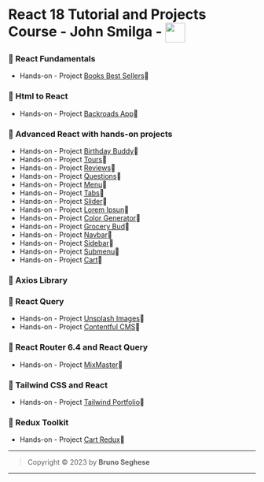 # React 18 Tutorial and Projects Course - John Smilga - <img align="center" width="40" src="https://cdn.jsdelivr.net/gh/devicons/devicon/icons/react/react-original.svg" />

### 🔶 React Fundamentals

- Hands-on - Project [Books Best Sellers](https://sm-react-fundamentals.netlify.app/)🔗

### 🔶 Html to React

- Hands-on - Project [Backroads App](https://sm-react-backroads.netlify.app/)🔗

### 🔶 Advanced React with hands-on projects

- Hands-on - Project [Birthday Buddy](https://sm-react-birthday-buddy.netlify.app/)🔗
- Hands-on - Project [Tours](https://sm-react-tours.netlify.app/)🔗
- Hands-on - Project [Reviews](https://sm-react-reviews.netlify.app/)🔗
- Hands-on - Project [Questions](https://sm-react-questions.netlify.app/)🔗
- Hands-on - Project [Menu](https://sm-react-menu.netlify.app/)🔗
- Hands-on - Project [Tabs](https://sm-react-tabs.netlify.app/)🔗
- Hands-on - Project [Slider](https://sm-react-slider.netlify.app/)🔗
- Hands-on - Project [Lorem Ipsun](https://sm-react-lorem-ipsum.netlify.app/)🔗
- Hands-on - Project [Color Generator](https://sm-react-color-generator.netlify.app/)🔗
- Hands-on - Project [Grocery Bud](https://sm-react-grocery-bud.netlify.app/)🔗
- Hands-on - Project [Navbar](https://sm-react-navbar.netlify.app/)🔗
- Hands-on - Project [Sidebar](https://sm-react-sidebar.netlify.app/)🔗
- Hands-on - Project [Submenu](https://sm-react-submenu.netlify.app/)🔗
- Hands-on - Project [Cart](https://sm-react-cart.netlify.app/)🔗

### 🔶 Axios Library

### 🔶 React Query

- Hands-on - Project [Unsplash Images](https://sm-react-unsplash-images.netlify.app/)🔗
- Hands-on - Project [Contentful CMS](https://sm-react-contentful-cms.netlify.app/)🔗

### 🔶 React Router 6.4 and React Query

- Hands-on - Project [MixMaster](https://sm-react-mixmaster.netlify.app/)🔗

### 🔶 Tailwind CSS and React

- Hands-on - Project [Tailwind Portfolio](https://sm-react-tailwind-portfolio.netlify.app/)🔗

### 🔶 Redux Toolkit

- Hands-on - Project [Cart Redux](https://sm-react-cart-redux.netlify.app/)🔗

---

> Copyright &copy; 2023 by **Bruno Seghese**

---
